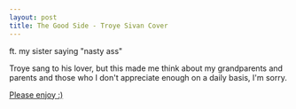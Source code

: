 ```yaml
---
layout: post
title: The Good Side - Troye Sivan Cover
---
```

ft. my sister saying "nasty ass"

Troye sang to his lover, but this made me think about my grandparents and parents and those who I don't appreciate enough on a daily basis, I'm sorry.

[Please enjoy :)](https://youtu.be/Iv-GvLwnN3k")

